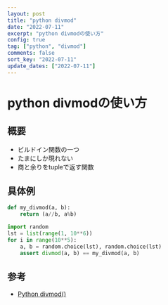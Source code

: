 ```yaml
---
layout: post
title: "python divmod" 
date: "2022-07-11"
excerpt: "python divmodの使い方"
config: true
tag: ["python", "divmod"]
comments: false
sort_key: "2022-07-11"
update_dates: ["2022-07-11"]
---
```


# python divmodの使い方

## 概要
 - ビルドイン関数の一つ
 - たまにしか現れない
 - 商と余りをtupleで返す関数

## 具体例

```python
def my_divmod(a, b):
    return (a//b, a%b)

import random
lst = list(range(1, 10**6))
for i in range(10**5):
    a, b = random.choice(lst), random.choice(lst)
    assert divmod(a, b) == my_divmod(a, b)
```

## 参考
 - [Python divmod()](https://www.programiz.com/python-programming/methods/built-in/divmod)
